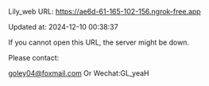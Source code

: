Lily_web URL: https://ae6d-61-165-102-156.ngrok-free.app

Updated at: 2024-12-10 00:38:37

If you cannot open this URL, the server might be down.

Please contact: 

goley04@foxmail.com Or Wechat:GL_yeaH